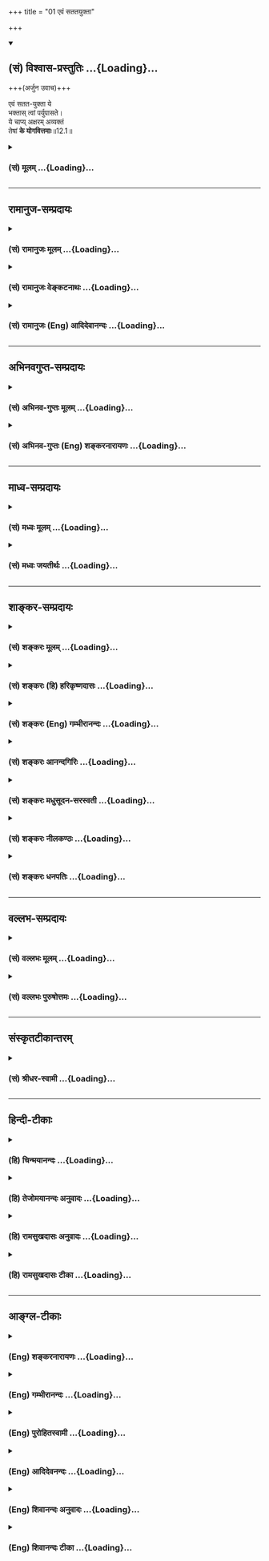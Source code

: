 +++
title = "01 एवं सततयुक्ता"

+++
<div class="js_include" newlevelforh1="2" title="(सं) विश्वास-प्रस्तुतिः" unfilled url="/purANam_vaiShNavam/mahAbhAratam/06-bhIShma-parva/03-bhagavad-gItA-parva/saMskRtam/vishvAsa-prastutiH/12_bhakti-yogaH/01_evaM_satatayuktA.md">
<details open><summary><h2>(सं) विश्वास-प्रस्तुतिः ...{Loading}...</h2></summary>

+++(अर्जुन उवाच)+++

एवं सतत-युक्ता ये  
भक्तास् त्वां पर्युपासते।  
ये चाप्य् अक्षरम् अव्यक्तं  
तेषां **के योगवित्तमाः**॥12.1॥
</details>
</div>
<div class="js_include collapsed" newlevelforh1="3" title="(सं) मूलम्" unfilled url="/purANam_vaiShNavam/mahAbhAratam/06-bhIShma-parva/03-bhagavad-gItA-parva/saMskRtam/mUlam/12_bhakti-yogaH/01_evaM_satatayuktA.md">
<details><summary><h3>(सं) मूलम् ...{Loading}...</h3></summary>

अर्जुन उवाच  
एवं सततयुक्ता ये भक्तास्त्वां पर्युपासते।  
येचाप्यक्षरमव्यक्तं तेषां के योगवित्तमाः।।12.1।।
</details>
</div>


_________________
## रामानुज-सम्प्रदायः
<div class="js_include collapsed" newlevelforh1="3" title="(सं) रामानुजः मूलम्" unfilled url="/purANam_vaiShNavam/mahAbhAratam/06-bhIShma-parva/03-bhagavad-gItA-parva/saMskRtam/rAmAnujaH/mUlam/12_bhakti-yogaH/01_evaM_satatayuktA.md">
<details><summary><h3>(सं) रामानुजः मूलम् ...{Loading}...</h3></summary>

भक्तियोगनिष्ठानां प्राप्यभूतस्य परस्य ब्रह्मणो भगवतो नारायणस्य निरङ्कुशाइश्वर्यं साक्षात्कर्तुकामायार्जुनाय अनवधिकातिशयकारुण्याउदार्यसौशील्यादिगुणसागरेण सत्यसङ्कल्पेन भगवता स्वाइश्वर्यं यथावद् अवस्थितं दर्शितम्; उक्तं च तत्त्वतो भगवज्ज्ञानदर्शनप्राप्तीनाम् ऐकान्तिकात्यन्तिकभगवद्भक्त्येकलभ्यत्वम् । अननतरम् आत्मप्राप्तिसाधनभूताद् अत्मोपासनाद् भक्तिरूपस्य भगवदुपासनस्य स्वसाध्यनिष्पादने शैघ्र्यात् सुसुखोपादानत्वाच् च श्रैष्ठ्यम्, भगवदुपासनोपायश् च, तदशक्तस्याक्षरनिष्ठता, तदपेक्षिताश् चोच्यन्ते । भगवदुपासनस्य प्राप्यभूतोपास्यश्रैष्ठ्याच् श्रैष्ठ्यं तु, "योगिनाम् अपि सर्वेषां मद्गतेनान्तरात्मना । श्रद्धावान् भजते यो माम् स मे युक्ततमो मतः ॥ भ्ग्र्_१२।" इत्य् अत्रोक्तम् ।

।।12.1।। अर्जुन उवाच -- एवंमत्कर्मकृत् (गीता 11।55) इत्यादिना उक्तेन
प्रकारेण **सततयुक्ताः** भगवन्तं त्वाम् एव परं प्राप्यं मन्वाना **ये
भक्ताः त्वां** सकलविभूतियुक्तम्
अनवधिकातिशयसौन्दर्यसौशील्यसार्वज्ञ्यसत्यसंकल्पत्वाद्यनन्दगुणसागरं
परिपूर्णम् **उपासते;** **ये च अपि अक्षरं** प्रत्यगात्मस्वरूपं तद् एव च
**अव्यक्तं** चक्षुरादिकरणेन अनभिव्यक्तस्वरूपम् उपासते; **तेषाम्**
उभयेषां **के योगवित्तमाः** के स्वसाध्यं प्रति शीघ्रगामिनः इत्यर्थः। भवामि
न चिरात्पार्थ मय्यावेशितचेतसाम्।। (गीता 12।7) इति उत्तरत्र योगवित्तमत्वं
शैघ्र्यविषयम् इति हि व्यञ्जयिष्यते।

</details>
</div>
<div class="js_include collapsed" newlevelforh1="3" title="(सं) रामानुजः वेङ्कटनाथः" unfilled url="/purANam_vaiShNavam/mahAbhAratam/06-bhIShma-parva/03-bhagavad-gItA-parva/saMskRtam/rAmAnujaH/venkaTanAthaH/12_bhakti-yogaH/01_evaM_satatayuktA.md">
<details><summary><h3>(सं) रामानुजः वेङ्कटनाथः ...{Loading}...</h3></summary>

  
  
।।12.1।। प्रसक्ताया भक्तेः श्रैष्ठ्यादिकमुच्यत इति
द्वादशाध्यायार्थसङ्गतिं वक्तुं पूर्वोक्तमनुवदन् भक्तियोगप्रकरणे
वैश्वरूप्यप्रदर्शनसङ्गतिमप्यर्थाद्विविनक्ति -- भक्तियोगनिष्ठानामिति।
साक्षात्कृते हि पूर्णोपासनं शक्यम्; उपास्यत्वफलत्वोपयुक्ताकारेण
तत्प्रकाशनं च युक्तमिति भावः।
प्रस्तुतसाक्षात्कारादिकारणप्रधानसङ्गतिस्थलमाहउक्तं चेति। स्वप्रकाशनहेतुः
कारुण्यादिकम्। तदैव कार्यसिद्ध्यर्थं सत्यसङ्कल्पत्वोक्तिः।
उपायफलनिर्देशानन्तरं फलाविलम्बाद्युक्तिरिति सङ्गतिमाहअनन्तरमिति।
एतेनभक्तिशैघ्र्यमुपायोक्तिरशक्तस्यात्मनिष्ठता।
तत्प्रकारास्त्वतिप्रीतिर्भक्ते द्वादश उच्यते \[गी.सं.16\] इति
सङ्ग्रहश्लोकोऽपि व्याख्यातः। अतिप्रीतिः इत्यादिना संगृहीतस्य
द्वादशाध्यायान्तिमश्लोकार्थस्य भाष्ये चकारेण सङ्ग्रहः।
उपक्रान्तोपसंहारमात्ररूपत्वात्तस्य पृथगनुक्तिः। अस्मिन्नध्याये
योगवित्तमयुक्ततमादिशब्दैः प्रश्नोत्तरगतैस्तारतम्यमात्रमुच्यते।
तच्चोपास्यप्रकर्षहैतुकफलतारतम्यनिबन्धनं किं न स्यात् इत्यत्राह --
भगवदुपासनस्येति। सम्प्रतिपन्नांशे पुनः प्रश्नो न युक्त इति भावः।
अव्यवहितवाक्यसङ्गतिव्यञ्जनार्थमासक्तिवशादौचित्याच्चैवंशब्दानूदितमाहमत्कर्मकृदित्यादिनोक्तेन
प्रकारेणेति। सततयुक्तशब्दोऽत्र सततयोगाशंसापर इत्यभिप्रायेणाहभगवन्तं
त्वामेव परं प्राप्यं मन्वाना इति। मत्परमः \[11।55\] इति हि
पूर्वश्लोकोक्तम्। सुग्रहत्वानुगुणाकारसूचनार्थंसकलेत्यादिनात्वाम् इति
निर्देशस्य प्रागुपदेशदिव्यचक्षुर्भ्यां
प्रतिपन्नविभूत्यादिवैशिष्ट्यपरत्वं दर्शितम्। यद्वापर्युपासते
इत्यत्रोपसर्गाभिप्रेतोक्तिरियम्। तदाहपरिपूर्णमिति। अक्षरशब्दस्य
प्रकृतावीश्वरे च प्रयोगादिह तद्व्यावृत्त्यर्थमाहप्रत्यगात्मस्वरूपमिति।
अव्यक्तशब्दस्याक्षरशब्दसमभिव्याहृताचिद्विशेषपरत्वव्युदासायाहतदेव
चाव्यक्तमिति। यच्छब्दत्रयाभावादुत्तरे
च,विशेषणविशेष्यव्यक्तेरत्रोपास्यत्रयपरत्वमनुचितमिति
भावः। पञ्चविंशकमव्यक्तं ष़ड्विंशः पुरुषोत्तमः। एतज्ज्ञात्वा विमुच्यन्ते
यतयः शान्तबुद्धयः इति यमस्मृतिवचनेऽपि पुरुषोत्तमादर्वाचीन
एवाव्यक्तशब्दः। अत्र योगवित्तमशब्दाभिप्रेतमाधिक्यं दर्शयतिके
स्वसाध्यमिति। प्रश्नस्योपास्याधिक्यादिपरत्वं मा भूत् उक्तार्थपरत्वे किं
प्रमाणं इत्यत्राहभवामीति। प्रश्नान्यथानुपपत्त्यैव पारिशेष्यादयमर्थः
सिद्धः उत्तरवाक्ये तु स्पष्टः। क्लेशोऽधिकतरस्तेषाम् इति
चाक्षरनिष्ठात्प्रकर्ष उच्यत इति भावः।  
  

</details>
</div>
<div class="js_include collapsed" newlevelforh1="3" title="(सं) रामानुजः (Eng) आदिदेवानन्दः" unfilled url="/purANam_vaiShNavam/mahAbhAratam/06-bhIShma-parva/03-bhagavad-gItA-parva/saMskRtam/rAmAnujaH/english/AdidevAnandaH/12_bhakti-yogaH/01_evaM_satatayuktA.md">
<details><summary><h3>(सं) रामानुजः (Eng) आदिदेवानन्दः ...{Loading}...</h3></summary>

12.1 Arjuna said These are two types of spiritual aspirants who are contrasted thus: (1) On the one hand there are those devotees who adore You 'thus'; namely, in the way taught in such text as 'Whosoever works for Me' (11.55), and who are desirous of being ever 'integrated' with You, namely, considering You as the supreme end. They adore You in utter devotion - You, the ocean of boundless attributes of limitless excellence like grace, affability, omniscience, true resolve etc., and endowed with all glory. (2) On the other hand there are those who meditate on the 'Imperishable', (Aksara) namely, the individual self in Its true nature, which is the same as the 'Unmanifest' (Avyakta), namely that whose nature cannot be grasped by organs such as the eye etc. The estion posed is: Which of these two classes of devotees have greater knowledge of Yoga; Who would reach their respective goals sooner; Such is the meaning of the estion. Sri Krsna clearly states later on, 'O Arjuna, I become before long their redeemer from the fatal sea of recurring births and deaths' (12.7), with reference to the speed with which the latter kind of devotees reach Him.

</details>
</div>


_________________
## अभिनवगुप्त-सम्प्रदायः
<div class="js_include collapsed" newlevelforh1="3" title="(सं) अभिनव-गुप्तः मूलम्" unfilled url="/purANam_vaiShNavam/mahAbhAratam/06-bhIShma-parva/03-bhagavad-gItA-parva/saMskRtam/abhinava-guptaH/mUlam/12_bhakti-yogaH/01_evaM_satatayuktA.md">
<details><summary><h3>(सं) अभिनव-गुप्तः मूलम् ...{Loading}...</h3></summary>

।।12.1।। एवमिति। एवम् उक्तेन नयेन ये सेश्वरब्रह्मोपासका ये च +++(S omits ये
च)+++ केवलं आत्ममात्रमुपासते; तेषां विशेषाख्यानाय प्रश्नः।

</details>
</div>
<div class="js_include collapsed" newlevelforh1="3" title="(सं) अभिनव-गुप्तः (Eng) शङ्करनारायणः" unfilled url="/purANam_vaiShNavam/mahAbhAratam/06-bhIShma-parva/03-bhagavad-gItA-parva/saMskRtam/abhinava-guptaH/english/shankaranArAyaNaH/12_bhakti-yogaH/01_evaM_satatayuktA.md">
<details><summary><h3>(सं) अभिनव-गुप्तः (Eng) शङ्करनारायणः ...{Loading}...</h3></summary>

12.1 Evam etc. The estion is for getting an explanation regarding the
superiority among those who are the worshippers of the Absolute with
Sovereign power, by the said method and those who worship the Self alone
\[without any attribute\].

</details>
</div>


_________________
## माध्व-सम्प्रदायः
<div class="js_include collapsed" newlevelforh1="3" title="(सं) मध्वः मूलम्" unfilled url="/purANam_vaiShNavam/mahAbhAratam/06-bhIShma-parva/03-bhagavad-gItA-parva/saMskRtam/madhvaH/mUlam/12_bhakti-yogaH/01_evaM_satatayuktA.md">
<details><summary><h3>(सं) मध्वः मूलम् ...{Loading}...</h3></summary>

।।12.1।। उपासनाप्रियाय नमः। । अव्यक्तोपासनाद्भगवदुपासनस्योत्तमत्वं
प्रदर्श्य तदुपायं प्रदर्शयत्यस्मिन्नध्याये तदुपासनमपि मोक्षसाधनं
प्रतीयते श्रियं वसाना अमृतत्वमायन्भवन्ति सत्या समिथा मितद्रौ
\[ऋक्सं.7।4।4।4\] इति। अनाद्यनन्तं महतः परं ध्रुवं निचाय्य
तन्मृत्युमुखात्प्रमुच्यते \[कठो.3।15\] इति च। अव्यक्तं च महतः परम्। महतः
परमव्यक्तम् \[कठो.3।11\] इत्युक्तपरामर्शोपपत्तेः। उपास्य तां
श्रियमव्यक्तसंज्ञां भक्त्या मर्त्यो मुच्यते सर्वबन्धैः इति सामवेदे
आग्निवेश्यशाखायाम्। महच्च माहात्म्यं तस्या वेदेषूच्यते -- चतुष्कपर्दा
युवतिः सुपेशा घृतप्रतीका वयुनानि वस्ते। तस्यां सुपर्णा वृषणा
निषेदतुर्यत्र देवा दधिरे भागधेयम्। \[ऋक्सं.8।6।16।3\] चतुःशिखण्डा युवतिः
सुपेशा घृतप्रतीका वयुनानि वस्ते इति च। अहं
रुद्रेभिर्वसुभिश्चराम्यहमादित्यैरुत विश्वदेवैः इत्यारभ्य अहं राष्ट्री
सङ्गमनी वसूनां चिकितुषी प्रथमा यज्ञियानाम्। तां मा देवा व्यदधुः पुरुत्रा
भूरिस्थात्रां भूर्यावेशयन्तीम्। मया सो अन्नमत्ति यो विपश्यति यः प्राणिति
य ईं श्रृणोत्युक्तम्। अमन्तवो मां त उपक्षियन्ति श्रुधि श्रुत श्रद्धिवं
ते वदामि। यं कामये तं तमुग्रं कृणोमि तं ब्रह्माणं तमृषिं तं सुमेधाम्।
अहं रुद्राय धनुरातनोमि ब्रह्मद्विषे शरवे हन्तवा उ।। अहं सुवे पितरमस्य
मूर्धन्मम योनिरप्स्वान्तस्समुद्रे। परो दिवा पर एना पृथिव्यै तावती महिना
सम्बभूव \[ऋक्सं.8।7व.11;12\] इत्यादि च। त्वया जुष्ट ऋषिर्भवति देवि त्वया
ब्रह्म गतश्रीरुत त्वया \[म.ना.13।2\] इति च। इति शङ्का कस्यचिद्भवति; अतो
जानन्नपि सूक्ष्मयुक्तिज्ञानार्थं पृच्छति -- एवमिति। एवंशब्देन
दृष्टश्रुतरूपंमत्कर्मकृत् \[11।55\] इत्यादिप्रकारश्च परामृश्यते। अव्यक्तं
प्रकृतिः। महतः परमव्यक्तं \[कठो.3।12\] इति प्रयोगात्। यत्तत्
त्रिगुणमव्यक्तं नित्यं सदसदात्मकम्। प्रधानं प्रकृतिं प्राहुरविशेषं
विशेषवत् \[3।26।10\] इति च भागवते। अक्षरं च तत्। अक्षरात्परतः परः
\[मु.उ.2।1।2\] इति श्रुतेः। परं तु ब्रह्म न हि
भगवतोऽन्यत्। आनन्दमानन्दमयेऽवसाने सर्वात्मके ब्रह्मणि वासुदेवे \[ \] इति
भागवते। रूपं चेदृशं साधितं पुरस्तात्। उपासनं च तथैव कार्यम्। सहस्रशीर्षा
पुरुषः सहस्राक्षः सहस्रपात् \[ऋक्सं.8।4।17।1श्वे.उ.3।14\] इत्यारभ्य
तमेवं विद्वानमृत इह भवति \[नृ.पू.ता.1।6\] नान्यः पन्था अयनाय विद्यते
\[श्वे.उ.3।8\] इति साम्यासा। आदित्यवर्णत्वादिश्च न
वृथोपचारत्वेनाङ्गीकार्यः। तथा च सामवेदे सौकरायणश्रुतिः -- स्थाणुर्ह वै
प्राजापत्यः स प्रजापतिं पितरमेत्योवाच। मुमुक्षुभिः साधुभिः पूतपापैः किमु
ह वै तारकं तारवाच्यम्। ध्यानं च तस्याप्तरुचेः कथं स्याद्ध्येयश्च कः
पुरुषोऽलोमपादः इति। तं होवाचैष वै विष्णुस्तारकोऽलोमपादो ध्यानं च
तस्याप्तरुचेर्वदामि। सोऽनन्तशीर्षो बहुवर्णः सुवर्णो ध्येयः स वै
लोहितादित्यवर्णः। श्यामोऽथ वा हृदये सोऽष्टबाहुरनन्तवीर्योऽनन्तबलः पुराणः
इति। अरूपत्वा देस्तु गतिरुक्ता। पुरुषभेदश्च प्रश्नादौ प्रतीयते। त्वां
पर्युपासतेये चाप्यक्षरमव्यक्तं इत्यादौ।

</details>
</div>
<div class="js_include collapsed" newlevelforh1="3" title="(सं) मध्वः जयतीर्थः" unfilled url="/purANam_vaiShNavam/mahAbhAratam/06-bhIShma-parva/03-bhagavad-gItA-parva/saMskRtam/madhvaH/jayatIrthaH/12_bhakti-yogaH/01_evaM_satatayuktA.md">
<details><summary><h3>(सं) मध्वः जयतीर्थः ...{Loading}...</h3></summary>

।।12.1।। एतदध्यायप्रतिपाद्यमर्थमाह -- **अव्यक्ते**ति। अव्यक्तं श्रीः;
तदुपायं भगवदुपासनोपायम्। तदुपायप्रदर्शनं च
भगवदुपासनाधिक्यसमर्थनार्थमित्येकार्थता; षट्कान्तर्भावश्च। अर्जुनस्य
प्रश्नसङ्गतिप्रदर्शनेनैवानन्तर्यलक्षणाऽपि सङ्गतिर्ज्ञायते। ननु
भगवदुपासनमिवाव्यक्तोपासनमपि यदि मोक्षसाधनत्वेन प्रमितं स्यात्; तदा
तत्साधकाधिक्यविषयः संशयः स्यात्। तदेव कुतः तथा च कथमयं संशयमूलोऽर्जुनस्य
प्रश्नः नहि भिन्नफलसाधनसाधकानां निर्धारणार्थः प्रश्नो युज्यते; किन्तु
साध्यनिर्धारणार्थ एव न च तथा प्रकृतोयावानर्थः \[2।46\] इत्यादिना
निरस्तत्वादित्यत आह **तदुपासनमपी**ति। श्रियं प्रति वसाना
वसन्तस्तामाच्छाद्य स्थिताः; उपासीना इति यावत्। तेषां समिथा समीहितानि
सत्यानि भवन्ति। मितद्रौ समुद्रे क्षीराब्धौ। श्रीशब्दस्यान्यतोऽपि
प्रवृत्तेः अव्यक्तविषयामेव श्रुतिं पठति -- **अनादीति**। निचाय्य सम्पूज्य
निशाम्य वा। अत्रापि नाव्यक्तं श्रूयत इत्यत आह -- **अव्यक्तं चे**ति।
चोऽवधारणे। कुत एतत् परमात्मनोऽपि तत्सम्भवादित्यत आह -- **महत इति**। अत्र
हि तं महतः परमिति परमर्शो दृश्यते; स चोक्तस्यैव भवति; अव्यक्तमेव च महतः
परमव्यक्तं \[कठो.3।11\] इति महतः परत्वेनोक्तम् अतोऽत्राप्यव्यक्तग्रहणे
तमित्ययंमहतः परमव्यक्तं इत्युक्तस्य परामर्श इत्युपपद्यते।
अन्यथाऽनुक्तपरामर्शः प्रसज्यते। परमात्मा तु न महतः पर इत्युक्तः किन्तु
अव्यक्तात्पुरुषः परः \[कठो.3।11\]
इत्येवेत्यर्थः। श्रुतिद्वयार्थसंग्राहिकां स्पष्टां चात्र श्रुतिमुदाहरति
-- **उपास्ये**ति। नन्वेवं प्रतीयमानमपि अव्यक्तोपासनस्य
मोक्षसाधनत्वमुपचरितमेवअन्तवत्तु फलं तेषां \[7।23\] इत्युक्तन्यायात् अतो
नास्य सन्देहहेतुत्वमित्यत आह -- **महच्चे**ति। तस्याः श्रियः युक्तं
ब्रह्माद्युपासनस्य मोक्षसाधनतायां उपचरितत्वकल्पनम्; तेषां
जननमरणादिमत्त्वेनासम्भवात्। श्रियस्तु महामाहात्म्यवत्त्वेन
वेदोक्तत्वादसम्भवाभावात्। वास्तवमेव तदुपासनस्य मोक्षसाधनत्वमित्यर्थः।
सुपेशा सुरूपा घृतप्रतीका दीप्ताङ्गी वयुनानि ज्ञानानि वस्ते आच्छादयति;
ज्ञानालंकृतेति यावत्। सुपर्णा सुष्ठु परमानन्दौ; वृषणा सेवकौ; द्विरूपो
भगवानेव। यत्र यस्यां विषये। अत्र नित्ययौवनं ज्ञानमयत्वं
सर्वदेवतापूज्यत्वं च प्रतीयते। एवमुत्तरत्र। रुद्राद्यैः परिवृता राष्ट्री
राज्ञी यज्ञियानां यज्ञार्हाणां वसूनां पदार्थानां देवानां वा सङ्गमनी
सङ्गमयित्री। प्रथमा चिकितुषी अनादितः सर्वत्र कृतनिवासा। पुरुत्रा
पुरुस्थानेषु व्यदधुः कृतवन्तः पूजार्थं प्रतिष्ठापितवन्तः। भूरिस्थात्रां
स्वतो भूरिस्थानेषु स्थिताम्। भूरिस्थानेषु देवानावेशयन्तीम्। योऽन्नमत्ति
स मयैवात्तीत्यादि। ये अमन्तवो निरपराधास्ते मामुपक्षियन्ति मत्समीपे
वसन्ति। श्रुधि शृणु। श्रुत प्रसिद्ध। श्रद्धिवं श्रद्धेयम्। यमुग्रं
रुद्रं कर्तुं कामये तं तमुग्रं कृणोमि करोमीत्यादि। सुमेधां सुमेधसम्।
रुद्रायेत्यादिचतुर्थी द्वितीयार्थे। ब्रह्मद्विषे संहारकाले
ब्राह्मणादिसर्वप्राणिद्विषम्। यद्वा ब्रह्मद्विषां शरवे हिंसकं हन्तवा उ
हन्तुमेव। अस्य जगतः पितरं हिरण्यगर्भं मूर्धनि सर्वाधिक्ये। योनिः कारणम्।
दिवेत्यादितृतीया पञ्चम्यर्थे। एना एतस्याः महिना महिम्नाऽहमेतावतो
सम्बभूवेत्यादिनोच्यते। भवत्वेवं ततः किं असन्दिग्धतया
भगवन्तमेवोपासीनस्यार्जुनस्य कथमयं संशयो येनैवं पृच्छति इत्यत आह --
**इती**ति। यत एवं भगवदुपासनस्येवाव्यक्तोपासनस्यापि विनोपचारेण
मोक्षसाधनत्वं प्रतीयत इति। तस्मान्मार्गद्वयेनैकमेव फलं प्राप्नुवतां
मध्ये के श्रेष्ठा इति साधकबाधकप्रमाणाभावेन शङ्कासंशयः
कस्यचिदविदिततत्त्वस्य भवति; अतस्तदनुजिघृक्षया भगवदुपासका एव श्रेष्ठा इति
जानन्नप्यर्जुनः पृच्छतीत्यर्थः। अथवा जानन्नपि तत्र
स्वाविदितयुक्तिज्ञानार्थं संशयमाहृत्य पृच्छतीत्याह -- **सूक्ष्मे**ति।
योग्यतावशादेवम्भूतं त्वामेवं प्रकारेणोपासत इत्युभयत्रैवं शब्दस्यान्वय
इत्याशयवानाह -- **एवमि**ति। दृष्टं श्रुतं च रूपं यस्य
ब्रह्मणस्तत्तथा। अव्यक्ताक्षरशब्दयोरपव्याख्यानं निराकर्तुमर्थं तावदाह --
**अव्यक्तमि**ति। प्रकृतिश्चेतना त्रिगुणं त्रिगुणाभिमानित्वात्।
सदसदात्मकं कार्यकारणाभिमानित्वात्। अविशेषं अकार्यं ततः प्रधानं प्राहुः
विशेषवत् कार्यवत्। ततः प्रकृतिं प्राहुः तत्प्रकृत्याख्यं तत्त्वम्। परतः
परोऽत्युत्तमः। अत्राव्यक्तमिति विशेष्यवाची। अक्षरमिति विशेषणवाची
अव्यक्तासक्तचेतसाम्। अव्यक्ता हि गतिः \[12।5\] इत्यादिवचनात्। अतो
व्युत्क्रमेण व्याख्यानम्। विशेषणोपादानं च देवतान्तरवैलक्षण्यप्रदर्शनेन
प्रश्नसम्भावनार्थम्। एतदेव भाष्यकृता महच्चेत्यादिना प्रपञ्चितम्। अन्ये
तुये त्वां भगवन्तं वासुदेवमुपासते; ये चाप्यक्षरमव्यक्तं परं ब्रह्म तेषां
के योगवित्तमाः इति व्याचक्षते तदसदित्याह -- **परं त्वि**ति। आनन्दं
इत्यादेः पूर्वेणोत्तरेण चान्वयो द्रष्टव्यः। तथा च ये त्वां,पर्युपासते ये
च त्वामित्युक्तं स्यात्। तथा चोन्मत्तप्रलापत्वप्रसङ्ग इति भावः। ननु
भगवान्करचरणादिमद्रूपवान्; परं ब्रह्म तु नेदृशरूपवत्। अशब्दमस्पर्शमरूपम्
\[कठो.3।15\] इत्यादिश्रुतेः। अतः कथमेतत् इत्यत आह -- **रूपं चे**ति।
पराभ्युपगतस्य ब्रह्मणोऽपीति शेषः। अस्तु भगवानेव परं ब्रह्म; किन्तु ये
त्वामेवं साकारमुपासते ये चाव्यक्तं निराकारं तेषां के योगवित्तमा इति
प्रश्नार्थ इत्यत आह -- **उपासनं चे**ति। तथैव रूपवत्तयैव। स्यादयं
प्रश्नार्थो यदि रूपवत्त्वारूपवत्त्वाभ्यां भगवदुपासनं कार्यं स्यात् न
त्वेतदस्ति; किन्तु रूपवत्तयैवान्यस्य मिथ्योपासनत्वेनानर्थहेतुत्वादिति
भावः। कुत एतत् इत्यत आह -- **सहस्रे**ति। आरभ्येत्यनेन ब्राह्मणोऽस्य
मुखमासीत् \[ऋक्सं.8।4।19।2\] इत्यादेः आदित्यवर्णं तमसस्तु पारे
\[चित्यु.12।7\] इत्यादेश्च ग्रहणम्। अभ्यासशब्देन तत्फलनियमो लक्ष्यते।
श्रुतिः साकारोपासनं मोक्षसाधनमाहेति शेषः। नन्वत्रोच्यमान
आदित्यवर्णत्वादिराकारः अतमस्कत्वादिसादृश्यादुपचरित एवेत्यत आह --
**आदित्ये**ति। वृथा बाधकेन विना उपचर्यत इत्युपचारः। केचित् सहस्रशीर्षा
इत्यादिकं हिरण्यगर्भविषयमिति मन्यन्ते अतस्तद्विधूय ईश्वरविषयतया स्वमतं
गृहीतुमादित्येत्यादीत्युक्तम्। उपचारानर्ही चात्र श्रुतिमाह -- **तथा
चे**ति। स्थाणुः; रुद्रः प्राजापत्यः; प्रजापतेरपत्यम्। साधुभिः साधकैः
तारकं संसारस्य। तारः ङ्कारः आप्तरुचेर्व्याप्ततेजसः। लोमेति केशवचनम्।
लोमपादेति द्वन्द्वः। न विद्यन्ते लोमान्तपादाद्यवयवा यस्यासावलोमपादः; तं
स्थाणुमुवाच प्रजापतिः। सुवर्णः सुवर्णवर्णः। अत्र मुमुक्षुभिः को ध्येय
प्रश्नः। इत्यकः तारावाच्यं तारकं वस्तु किमिति द्वितीयः। तस्य ध्यानं कथं
स्यात् किं साकारतयोत निराकारत्वेन नाद्यः; अलोमपादो ह्यसावुच्यते। न
द्वितीयः; बुद्धावनारोहात् इति तृतीयः; तत्राद्यद्वितीययोरर्थतो न भेदः।
तारकस्यैव मुमुक्षुध्येयत्वादित्यभिप्रेत्य द्वयोरेकमेवोत्तरमाह यस्त्वया
मुमुक्षुध्येयः तारकः पृष्टः एष विष्णुरिति। यद्यप्यसावलोमपाद उच्यते तथापि
तस्य साकारतयैव ध्यानं वदामीति तृतीयस्य यदि ब्रह्म साकारमेव तद्ध्यानं च
तथैव कार्यम्। तर्हि अशब्दमस्पर्शमरूपमव्ययम् \[कठो.3।15\] इत्यादेः का
गतिः इत्यत आह -- **अरूपत्वादेस्त्वि**ति। लौकिकरूपाद्यभावरूपा एतेनालोमपाद
इत्यस्याभिप्रायोऽप्युक्तो भवति। इतोऽपि न परोक्तः प्रश्नार्थ इत्याह --
**पुरुषेति**। एवं हि व्याख्याने ध्येयस्यैव ध्यानं द्वेधेत्युक्तं स्यात्।
अत्र तु ध्येयौ पुरुषौ द्वौ प्रतीयेते। अतश्च नैवमित्यर्थः।
प्रश्नस्यैकध्येयविषयतया कथञ्चिद्व्याख्यानेऽप्युत्तरं
निरवकाशमित्याशयेनादिग्रहणं कृतम्। किञ्च साकारोपासनेन विशुद्धाशये
निराकारमुपास्त इत्येकस्यैव क्रमेण ध्येयद्वयमिति परेषां सिद्धान्तः; अत्र
तूपासकपुरुषभेदः प्रतीयते ततोऽपि नान्योऽर्थ इत्याह -- **पुरुषेति**।
उत्तरापव्याख्याननिराकरणं तु तात्पर्यनिर्णय इत्युक्तमेव व्याख्यानमिति
स्थितम्।

</details>
</div>


_________________
## शाङ्कर-सम्प्रदायः
<div class="js_include collapsed" newlevelforh1="3" title="(सं) शङ्करः मूलम्" unfilled url="/purANam_vaiShNavam/mahAbhAratam/06-bhIShma-parva/03-bhagavad-gItA-parva/saMskRtam/shankaraH/mUlam/12_bhakti-yogaH/01_evaM_satatayuktA.md">
<details><summary><h3>(सं) शङ्करः मूलम् ...{Loading}...</h3></summary>

द्वितीयाध्यायप्रभृतिषु विभूत्यन्तेषु अध्यायेषु परमात्मनः ब्रह्मणः अक्षरस्य विध्वस्तसर्वोपाधिविशेषस्य उपासनम् उक्तम् ; सर्वयोगैश्वर्यसर्वज्ञानशक्तिमत्सत्त्वोपाधेः ईश्वरस्य तव च उपासनं तत्र तत्र उक्तम् । विश्वरूपाध्याये तु ऐश्वरम् आद्यं समस्तजगदात्मरूपं विश्वरूपं त्वदीयं दर्शितम् उपासनार्थमेव त्वया । तच्च दर्शयित्वा उक्तवानसि ‘मत्कर्मकृत्’ (भ. गी. ११ । ५५) इत्यादि । अतः अहम् अनयोः उभयोः पक्षयोः विशिष्टतरबुभुत्सया त्वां पृच्छामि इति अर्जुन उवाच —

।।12.1।। --,एवम् इति अतीतानन्तरश्लोकेन उक्तम् अर्थं परामृशति मत्कर्मकृत्
इत्यादिना। **एवं सततयुक्ताः;** नैरन्तर्येण भगवत्कर्मादौ यथोक्ते अर्थे
समाहिताः सन्तः प्रवृत्ता इत्यर्थः। **ये भक्ताः** अनन्यशरणाः सन्तः
**त्वां** यथादर्शितं विश्वरूपं **पर्युपासते** ध्यायन्ति **ये चान्येऽपि**
त्यक्तसर्वैषणाः संन्यस्तसर्वकर्माणः यथाविशेषितं ब्रह्म **अक्षरं**
निरस्तसर्वोपाधित्वात् **अव्यक्तम्** अकरणगोचरम्। यत् हि करणगोचरं तत्
व्यक्तम् उच्यते; अञ्जेः धातोः तत्कर्मकत्वात् इदं तु अक्षरं तद्विपरीतम्;
शिष्टैश्च उच्यमानैः विशेषणैः विशिष्टम्; तत् ये चापि पर्युपासते;
**तेषाम्** उभयेषां मध्ये के योगवित्तमाः के अतिशयेन योगविदः
इत्यर्थः।।**श्रीभगवान् उवाच --** ये तु अक्षरोपासकाः सम्यग्दर्शिनः
निवृत्तैषणाः; ते तावत् तिष्ठन्तु तान् प्रति यत् वक्तव्यम्; तत्
उपरिष्टात् वक्ष्यामः। ये तु इतरे --,श्रीभगवानुवाच --,

</details>
</div>
<div class="js_include collapsed" newlevelforh1="3" title="(सं) शङ्करः (हि) हरिकृष्णदासः" unfilled url="/purANam_vaiShNavam/mahAbhAratam/06-bhIShma-parva/03-bhagavad-gItA-parva/saMskRtam/shankaraH/hindI/harikRShNadAsaH/12_bhakti-yogaH/01_evaM_satatayuktA.md">
<details><summary><h3>(सं) शङ्करः (हि) हरिकृष्णदासः ...{Loading}...</h3></summary>

।।12.1।। तथा विश्वरूप ( एकादश ) अध्यायमें आपने उपासनाके लिये ही मुझे
सम्पूर्ण ऐश्वर्ययुक्त; सबका आदि और समस्त जगत्का आत्मारूप अपना विश्वरूप
भी दिखलाया है और वह रूप दिखलाकर आपने मेरे ही लिये कर्म करनेवाला हो
इत्यादि वचन भी कहे हैं। इसलिये इन दोनों पक्षोंमें कौनसा पक्ष श्रेष्ठतर
है; यह जाननेकी इच्छासे मैं आपसे पूछता हूँ। इस प्रकार अर्जुन बोला --,
एवम् शब्दसे जिसके आदिमें मत्कर्मकृत् यह पद है; उस पासमें ही कहे हुए
श्लोकके अर्थका अर्थात् एकादश अध्यायके अन्तिम श्लोकमें कहे हुए अर्थका (
अर्जुन ) निर्देश करता है। इस प्रकार निरन्तरतासे उपर्युक्त साधनोंमें
अर्थात् भगवदर्थ कर्म करने आदिमें दत्तचित्त हुए -- लगे हुए जो भक्त; अनन्य
भावसे शरण होकर पूर्वदर्शित विश्वरूपधारी आप परमेश्वरकी उपासना करते हैं --
उसीका ध्यान किया करते हैं। तथा दूसरे जो समस्त वासनाओंका त्याग करनेवाले;
सर्वकर्मसंन्यासी ( ज्ञानीजन ) उपर्युक्त विशेषणोंसे युक्त परम अक्षर; जो
समस्त उपाधियोंसे रहित होनेके कारण अव्यक्त है; ऐसे इन्द्रियादि करणोंसे
अतीत ब्रह्मकी उपासना किया करते हैं। संसारमें जो इन्द्रियादि करणोंसे
जाननेमें आनेवाला पदार्थ है वह व्यक्त कहा जाता है क्योंकि अञ्ज धातुका
अर्थ इन्द्रियगोचर होना ही है और यह अक्षर उससे विपरीत अकरणगोचर हैं एवं
महापुरुषोंद्वारा कहे हुए विशेषणोंसे युक्त हैं; ऐसे ब्रह्मकी जो उपासना
करते हैं। उन दोनोंमें श्रेष्ठतर योगवेत्ता कौन हैं अर्थात् अधिकतासे योग
जाननेवाले कौन हैं।

</details>
</div>
<div class="js_include collapsed" newlevelforh1="3" title="(सं) शङ्करः (Eng) गम्भीरानन्दः" unfilled url="/purANam_vaiShNavam/mahAbhAratam/06-bhIShma-parva/03-bhagavad-gItA-parva/saMskRtam/shankaraH/english/gambhIrAnandaH/12_bhakti-yogaH/01_evaM_satatayuktA.md">
<details><summary><h3>(सं) शङ्करः (Eng) गम्भीरानन्दः ...{Loading}...</h3></summary>

12.1 The subject-matter stated in the immediately preceding verse,
'৷৷.he who works for Me,' etc. is referred to by the word evam (thus).
Ye bhaktah, those devotees who, seeking no other refuge; evam, thus;
satata-yuktah, being ever-devoted, i.e., remaining unceasingly engaged
in the works of the Lord, etc., intent on the aforesaid purpose;
paryupasate, meditate; tvam, on You, in the Cosmic form as revealed
earlier; ye ca api, and those others, again, who have renounced all
desires, who have given up all actions; who meditate on Brahman as
described (below), aksaram, on the Immutable; avyaktam, on the
Unmanifested, which is so on account of being bereft of all limiting
adjuncts, (and) which is beyond the comprehension of the organs-in the
world, whatever comes within the range of the organs is said to be
manifest, for the root anj conveys that sense; but this Immutable is the
opposite of that and is endowed with alifications that are spoken of by
the great ones; those again, who meditate on that-; tesam, of them,
among the two (groups); ke, who; are the yoga-vit-tamah, best
experiencers of yoga, i.e., who are those that are surpassingly versed
in yoga; But leave alone those who meditate on the Immutable, who are
fully enlightened and are free from desires. Whatever has to be said
with regard to them, we shall say later on. As for those others-

</details>
</div>
<div class="js_include collapsed" newlevelforh1="3" title="(सं) शङ्करः आनन्दगिरिः" unfilled url="/purANam_vaiShNavam/mahAbhAratam/06-bhIShma-parva/03-bhagavad-gItA-parva/saMskRtam/shankaraH/AnandagiriH/12_bhakti-yogaH/01_evaM_satatayuktA.md">
<details><summary><h3>(सं) शङ्करः आनन्दगिरिः ...{Loading}...</h3></summary>

।।12.1।। अशोच्यानित्यादिषु विभूत्यध्यायावसानेष्वध्यायेषु निरुपाधिकस्य
ब्रह्मणो ज्ञेयत्वेनानुसंधानमुक्तमिति वृत्तं कीर्तयति -- **द्वितीयेति।**
अतिक्रान्तेषु तत्तदध्यायेषु सोपाधिकस्यापि ब्रह्मणो ध्येयत्वेन प्रतिपादनं
कृतमित्याह -- **सर्वेति।** सर्वस्यापि प्रपञ्चस्य योगो घटना
जन्मस्थितिभङ्गप्रवेशनियमनाख्या तत्रैश्वर्यं सामर्थ्यं तेन सर्वत्र ज्ञेये
प्रतिबन्धविधुरया ज्ञानशक्त्या विशिष्टस्य सत्त्वाद्युपहितस्य भगवतो ध्यानं
तत्र तत्र प्रसङ्गमापाद्य मन्दमध्यमयोरनुग्रहार्थमुक्तमित्यर्थः। एकादशे
वृत्तमनुवदति -- **विश्वरूपेति।** अध्यायान्ते भगवदुपदेशमनुवदति --
**तच्चेति।** (अतीतानन्तरश्लोकेनोक्तमर्थं परामृशति -- **मत्कर्मकृदिति।**)
यथाधिकारं तारतम्योपेतानि साधनानि नियन्तुमध्यायान्तरमवतारयन्नादौ
प्रश्नमुत्थापयति -- **अत इति।** सोपाधिकध्यानस्य निरुपाधिकज्ञानस्य
चोक्तत्वादित्यर्थः। एवं शब्दार्थमुक्त्वा तमनूद्य सततयुक्ता इति भागं
विभजते -- **एवमिति।** ये भक्ता इत्यनूद्य व्याचष्टे -- **अनन्येति।**
मन्दमध्यमाधिकारिणः सगुणशरणानुक्त्वा निर्गुणनिष्ठानुत्तमाधिकारिणो
निर्दिशति -- **ये चेति।** यथा विशेषितमनिर्देश्यं सर्वत्रगमचिन्त्यं
कूटस्थमित्यादिवक्ष्यमाणविशेषणविशिष्टमित्यर्थः। न क्षरत्यश्नुते
वेत्यक्षरम्। अव्यक्तमित्येतद्व्याचष्टे -- **निरस्तेति।** करणागोचरत्वं
व्यतिरेकद्वारा स्फोरयति -- **यद्धीति।** यथा विशेषितमित्युक्तं स्पष्टयति
-- **शिष्टैश्चेति।** पूर्वार्धगतक्रियापदस्यानुषङ्गं सूचयति -- **तदिति।**
सर्वे तावदेते योगं समाधिं विन्दन्तीति योगविदः। के पुनरतिशयेनैषां मध्ये
योगविदो योगिन इति पृच्छति -- **केऽतिशयेनेति।**

</details>
</div>
<div class="js_include collapsed" newlevelforh1="3" title="(सं) शङ्करः मधुसूदन-सरस्वती" unfilled url="/purANam_vaiShNavam/mahAbhAratam/06-bhIShma-parva/03-bhagavad-gItA-parva/saMskRtam/shankaraH/madhusUdana-sarasvatI/12_bhakti-yogaH/01_evaM_satatayuktA.md">
<details><summary><h3>(सं) शङ्करः मधुसूदन-सरस्वती ...{Loading}...</h3></summary>

।।12.1।। पूर्वाध्यायान्तेमत्कर्मकृन्मत्परमो मद्भक्तः सङ्गवर्जितः।
निर्वैरः सर्वभूतेषु यः स मामेति पाण्डव इत्युक्तं तत्र मच्छब्दार्थे
संदेहः किं निराकारमेव सर्वस्वरूपं वस्तु मच्छब्देनोक्तं भगवता किं
साकारमिति। उभयत्रापि प्रयोगदर्शनात्बहूनां जन्मनामन्ते ज्ञानवान्मां
प्रपद्यते। वासुदेवः सर्वमिति स महात्मा सुदुर्लभः इत्यादौ निराकारं वस्तु
व्यपदिष्टं। विश्वरूपदर्शनानन्तरं चनाहं वेदैर्न तपसा न दानेन न चेज्यया।
शक्य एवंविधो द्रष्टुं दृष्टवानसि मां यथा इति साकारं वस्तु। उभयोश्च
भगवदुपदेशयोरधिकारिभेदेनैव व्यवस्थया भवितव्यम्। अन्यथा विरोधात्। तत्रैवं
सति मया मुमुक्षुणा किं निराकारमेव वस्तु चिन्तनीयं किंवा साकारमिति
स्वाधिकारनिश्चयाय सगुणनिर्गुणविद्ययोर्विशेषबुभुत्सया अर्जुन उवाच --
एवमिति। एवं मत्कर्मकृदित्याद्यनन्तरोक्तप्रकारेण सततयुक्ता नैरन्तर्येण
भगवत्कर्मादौ सावधानतया प्रवृत्ता भक्ताः साकारवस्त्वेकशरणाः
सन्तस्त्वामेवंविधं साकारं ये पर्युपासते सततं चिन्तयन्ति; ये चापि सर्वतो
विरक्तास्त्यक्तसर्वकर्माणोऽक्षरं न क्षरत्यश्नुते वेत्यक्षरंएतद्वै
तदक्षरं गार्गि ब्राह्मणा अभिवदन्त्यस्थूलमनण्वह्रस्वमदीर्घम्
इत्यादिश्रुतिप्रतिषिद्धसर्वोपाधिरहितं निर्गुणं ब्रह्म अतएवाव्यक्तं
सर्वकरणागोचरं निराकारं त्वां पर्युपासते तेषामुभयेषां मध्ये के योगवित्तमा
अतिशयेन योगविदो योगं समाधिं विदन्तीति वा योगविद उभयेऽपि। तेषां मध्ये के
श्रेष्ठा योगिनः। केषां ज्ञानं मयानुसरणीयमित्यर्थः।

</details>
</div>
<div class="js_include collapsed" newlevelforh1="3" title="(सं) शङ्करः नीलकण्ठः" unfilled url="/purANam_vaiShNavam/mahAbhAratam/06-bhIShma-parva/03-bhagavad-gItA-parva/saMskRtam/shankaraH/nIlakaNThaH/12_bhakti-yogaH/01_evaM_satatayuktA.md">
<details><summary><h3>(सं) शङ्करः नीलकण्ठः ...{Loading}...</h3></summary>

।।12.1।। सप्तममारभ्यैतावता ग्रन्थेन तत्पदवाच्यार्थो निरूपितः। इदानीं
तत्पदार्थशोधनमुपासनाकाण्डं च समापयिष्यन्निहार्थतः प्राधान्येन
तत्पदलक्ष्यमर्थं तद्विदां लक्षणानि च प्रदर्श्यन्ते। शब्दतस्तु
लौकिकबुद्ध्यनुसारेण तत्पदवाच्यस्यैवोपासनादिकं प्रपञ्च्यते। तत्र
पूर्वाध्यायान्तेमत्कर्मकृन्मत्परमः इत्यादिना स्वभजनमुक्तम्। तत्र
मच्छब्दार्थः किं सगुणमुत निर्गुणं ब्रह्म। उभयत्राप्यस्मच्छब्दस्य पूर्वं
प्रयोगदर्शनात्संदिहानः पृच्छति -- **एवमिति।** एवमित्यव्यवहितं
मत्कर्मकृदित्यादिनोक्तं प्रकारं परामृशति। अनेन प्रकारेण ये सततयुक्ता
नित्यं समाहितचित्ता भक्ताः सगुणवेदिनस्त्वां पर्युपासते; ये
चाप्यक्षरमस्थूलादिलक्षणमव्यक्तं बुद्ध्याद्यगोचरमुपासते तेषां मध्ये
योगवित्तमाः के कतरे इत्यर्थः।

</details>
</div>
<div class="js_include collapsed" newlevelforh1="3" title="(सं) शङ्करः धनपतिः" unfilled url="/purANam_vaiShNavam/mahAbhAratam/06-bhIShma-parva/03-bhagavad-gItA-parva/saMskRtam/shankaraH/dhanapatiH/12_bhakti-yogaH/01_evaM_satatayuktA.md">
<details><summary><h3>(सं) शङ्करः धनपतिः ...{Loading}...</h3></summary>

।।12.1।। यत्कृपालवमात्रेण मूर्खो भवति पण्डितः। तं वन्दे परमानन्दं विष्णुं
जिष्णु शिवं गुरुम्।।1।।  
  
द्वितीयाद्यध्यायेषु विभूत्यध्यायान्वेषुत्रैगुण्यविषया वेदा
निस्त्रैगुण्योः भवार्जुन। निर्द्वन्द्वो नित्यसत्त्ववस्थो निर्योगक्षेम
आत्मवान्। याननर्थ उदपाने सर्वतः संल्पुतोदके। तावन्सर्वेषु वेदेषु
ब्राह्मणस्य विजानतः। यस्त्वात्मरतिरेव स्यादात्मतृप्तश्च मानवः। आत्मन्येव
च संतुष्टस्तस्य कार्यं न विद्यते। नैव तस्य कृतेनार्थो नाकृतेनेह कश्चन। न
चास्य सर्वभूतेषु कश्चिदर्थव्यपाश्रयः। यथैधांसि
समिद्धोऽग्निर्मस्मसात्कुरुतेऽर्जुन। ज्ञानाग्निः सर्वकर्माणि
भस्मसात्कुरुते तथा। नहि ज्ञानेन सदृशं पवित्रमिह विद्यते। तत्स्वयं
योगसंसिद्धः कालेनात्मनि विन्दति।
तद्धुद्धयस्तदात्मानस्तन्निष्ठास्तत्परायणाः। गच्छन्त्यपुनरावृत्तिं
ज्ञाननिर्धूतकल्मषाः। योऽन्तः सुखोऽन्तरारामस्तथान्तर्ज्योतिरेव यः। स योगी
ब्रह्मनिर्वाणं ब्रह्मभूतोऽधिगच्छति। यो मां पश्यति सर्वत्र सर्वं च मयि
पश्यति। तस्माहं न प्रणश्यामि स च मे न प्रणश्यति। सर्वभूतस्थितं यो मां
भजत्येकत्वमास्थितः। सर्वथा वर्तमानोऽपि स योगी मयि वर्तते। तेषां ज्ञानी
नित्ययुक्त एकभक्तिर्विशिष्यते। प्रियो हि ज्ञाननिनोऽत्यर्थमहं स च मम
प्रियः। अव्यक्तं व्यक्तिमापन्नं मन्यन्ते मामबुद्धयः। परं भावमजानन्तो
ममाव्ययमनुत्तमम्। परस्तस्मात्तु भावोऽन्योऽव्योक्तो व्यक्तात्सनातनः 7यः
सर्वेषु भूतेषु नश्यत्सु न विनश्यति। अव्यक्तोक्षर इत्युक्तस्तमाहुः परमां
गतिम्। यं प्राप्य न निवर्तन्ते तद्धाम परमं मम 8राजविद्या रागुह्यं
पवित्रमिदमुत्तमम्। प्रत्यक्षावगमं धर्म्यं सुशुखं कर्तुमव्ययम्।
अश्रद्दधानाः पुरुषा धर्मस्यास्य परंतप। अप्राप्य मां निवर्तन्ते
मृत्युसंसारवर्त्मनि 9न मे विदुः सुरगणाः प्रभवं न महर्षयः। अहमादिर्हि
देवानां महर्षीणां च सर्वशः। यो मामजमनादिं च वेत्ति लोकमहेश्वरम्। असंमूढः
स मर्त्येषु सर्वपापैः प्रमुच्यते 10 इत्यादिना परमात्मनो ब्रह्मणोऽक्षरस्य
विध्वस्तसर्वविषस्योपासनमुक्तम्। एतद्योनीनि भूतानि सर्वाणीत्युपधारय। अहं
कृत्स्त्रस्य जगतः प्रभवः प्रलयस्तथा। मत्तः परतरं नान्यत्किंचिदस्ति
धनंजय। मयि सर्वमिदं प्रोतं सूत्रे मणिगणा इव 11कविं
पुराणमनुशासितारणोरणीयांसमनुस्मरेद्यः। सर्वस्य
धातारमचिन्त्यरुपमादित्यवर्णं तमसः परस्तात्। प्रयाणकाले मनसाऽचलेन भक्त्या
युक्तो योगबलेन चैव। भ्रुवोर्मध्ये प्राणमावेश्य सम्यक् स तं परं
पुरुषमुपैति दिव्यम् 8अहं सर्वस्य प्रभवो मत्तः सर्वं प्रवर्तते। इति मत्वा
भजन्ते मां बुधा भावसमन्विताः। मच्चिता मद्गतप्राणा बोधयन्तः परस्परम्।
कथयन्तश्च मां नित्यं तुष्यन्ति च रमन्ति च 10 इत्यादिना तत्रतत्र
सर्वयोगैश्वर्यादिमत्सत्त्वोपाधिकस्येश्वरस्योपासनमुक्तम्। विश्वरुपाध्याये
च ऐश्वर्य परमेश्वरस्योपासनार्थं प्रदर्शितम्। तच्च
दर्शयित्वामत्कर्मकृन्मत्परमो मद्भक्तः सङ्गवर्जितः। निर्वैरः सर्वभूतेषु
यः स मामेति पाण्डवइत्युक्तम्। अतः अनयोर्निविशेषसविशेषोपासनरुपयोः पक्षयोः
को वा विशिष्टतर इति ज्ञातुकामोऽर्जुन उवाच -- एवमिति। एवं
मत्कर्मकृदित्याद्युक्तप्रकारेण सततयुक्ताः नैरन्तर्येण भगवत्कर्मादौ
समाधानतया प्रवृत्ता ये भक्ता अनन्यशरणआः सन्तस्त्वां तत्र तत्र प्रदर्शितं
सर्वयोगैश्वर्यज्ञानशक्तिमत्सत्वोपाधिमीश्वरं विश्वरुपं पर्युपासते
ध्यायन्ति ये च त्यक्तपुत्रवित्तलोकैषणाः संन्यस्तसर्वकर्माणो
द्वितीयप्रभतिष्वध्यायेषूक्तमक्षरं न क्षरतीत्यश्रुते वेत्यक्षरं
ब्रह्माद्वयं परमात्मानं विध्यस्तसर्वविशेषमव्यक्तं इन्द्रियैर्न व्यज्यत
इति अव्यक्तमकरणगोचरं पर्युपासते प्रत्यगभिन्नत्वेनानुसंधानं कुर्वन्ति
तेषामुभयेषां मध्ये केऽतिशयेन योगज्ञा इत्यर्थः। अत्र
केचित्पर्वाध्यायान्ते मत्कर्मकृदित्युक्तं तत्र मच्छब्दार्थे संदेहः किं
निराकारमेव सर्वस्वरुपं वस्तु मच्छब्देनोक्तं भगवता; किंवा साकारमिति।
उभयत्रापि पूर्वं प्रयोगदर्शनात्। उभयोश्च भगवदुपदेशयोरधिकारीभेदेनैव
व्यवस्थया भवितव्यम्। तत्रैवंसति मया मुमुक्षुणा किं निराकारमेव वस्तु
चिन्तनीयं किंवा साकारमिति निश्चयाय
सगुणनिर्गुणविद्ययोर्विशेषबुबुत्सयाऽर्जुन आह -- एवमिति। एवं
मतकर्मकृदित्यद्यनन्तरोक्तप्रकारेणेत्यादि वर्णयन्ति तद्विचार्यम्। एवं
सततयुक्ता ये भक्ता इत्यत्र एवमित्यव्यवहितं मत्कर्मकृदित्यानिनोक्तं
प्रकारं परामृशन्नर्जुनः मच्छब्दार्थे संदेहवानिति वक्तुमशक्यत्वात्। नचैवं
सततयुक्ता ये भक्तास्त्वां सगुणं पर्युपासते; ये चाप्येवं सततयुक्ता
अक्षरमव्यक्तं पर्युपासते तेषामुभयेषां के योगवित्तमाः। मत्कर्मकृदित्यत्र
भगवतो मच्छब्दार्थः को वाभिप्रेत इत्यर्थेनादोष इति वाच्यम्। येऽपि सर्वतो
विरक्तास्त्यक्तसर्वकर्माणोऽक्षरमिति स्वपरग्रन्थविरोधात्
एवमित्योत्तरार्थोनान्वेतुतशक्यत्वात्। किंच संनिहितेन
सगुणप्रतिपादकप्रकरणेन मत्कर्मकृदिति लिङ्गेन च निर्णयस्य सत्तवात्संदेह एव
न घटते प्रत्युत्तरं चैतत्संशयानुरुपं न भवतीतिदिक्।

</details>
</div>


_________________
## वल्लभ-सम्प्रदायः
<div class="js_include collapsed" newlevelforh1="3" title="(सं) वल्लभः मूलम्" unfilled url="/purANam_vaiShNavam/mahAbhAratam/06-bhIShma-parva/03-bhagavad-gItA-parva/saMskRtam/vallabhaH/mUlam/12_bhakti-yogaH/01_evaM_satatayuktA.md">
<details><summary><h3>(सं) वल्लभः मूलम् ...{Loading}...</h3></summary>

।।12.1।। प्रमेयरूपा तद्भक्तिः प्रमेयः पुरुषोत्तमः। अतः प्रमेयमार्गे तु
हरिः सेव्यो न चापरः।।1।। अथ पूर्वत्रयदक्षरं वेदविदो वदन्ति \[8।11\]
इत्यादिना विश्वरूपादेरप्यक्षरत्वेन निरूपणश्रवणादक्षरस्य च
भगवद्धामपदत्वोक्तौ भेदमिवालक्ष्य तदुभयोपासकविशेषजिज्ञासया भगवन्तमर्जुन
उवाच -- एवमिति। मत्कर्मकृत् \[11।55\] इत्यादिनोक्तप्रकारेण सततं युक्ता
योगिनोऽर्पितात्मानो वा भक्ता ये त्वां पुरुषोत्तमं सौम्यरूपं
भक्तानुग्रहविग्रहं सर्वविभूतिमूलं
निरवधिकातिशयसौन्दर्यसौशील्यसर्वज्ञत्वसत्यसङ्कल्पत्वाद्यनन्तगुणनिधिं
सदानन्दमात्रकरपादमुखोदगङ्गं परिपूर्णं
स्वेच्छयाऽधिदैविकश्रीभूलीलादिशक्तिभिः सह भुवि प्रादुर्भूतं स्वमायया
मानुषाकारं पर्युपासते परिरत्र वर्जनेअपपरी वर्जने \[अष्टा.1।4।88\]
इत्यनुशासनात्। अन्योपासनं परिवर्ज्य त्वत्समीप आसते आसक्ता ये भक्ताः। ये
चापि समनन्तरोक्तरूपमक्षरमव्यक्तं पर्युपासते। तेषामुभयेषां मध्ये तव मताः
के युक्ततमाः इति प्रश्नः।

</details>
</div>
<div class="js_include collapsed" newlevelforh1="3" title="(सं) वल्लभः पुरुषोत्तमः" unfilled url="/purANam_vaiShNavam/mahAbhAratam/06-bhIShma-parva/03-bhagavad-gItA-parva/saMskRtam/vallabhaH/puruShottamaH/12_bhakti-yogaH/01_evaM_satatayuktA.md">
<details><summary><h3>(सं) वल्लभः पुरुषोत्तमः ...{Loading}...</h3></summary>

  
  
।।12.1।। पुरुषोत्तमभक्तानामक्षराभिनिवेशिनाम्। स्वरूपतारतम्यार्थं
श्रीकृष्णं ह्यर्जुनोऽब्रवीत्।।1।।  
  
पूर्वाध्यायान्तेमत्कर्मकृत् \[11।55\] इत्यनेन भक्तानां स्वभजनैकनिष्ठानां
स्वप्राप्तिरुक्ता; पूर्वं चाष्टमाध्यायेयदक्षरं वेदविदो वदन्ति \[11\]
इत्यारभ्यस याति परमां गतिम् \[8।13\] इत्यन्तमक्षरोपासकानां परमगतिरुक्ता;
एतदुभयोस्तारतम्यजिज्ञासुरर्जुनो भगवन्तं विज्ञापयति -- एवमिति। एवं
पूर्वोक्तप्रकारेण सर्वसङ्गपरित्यागेन अनन्यभक्ता ये त्वां प्रकटमानन्दरूपं
पर्युपासते ध्यायन्ति तेषामुभयेषां मध्ये के योगवित्तमाः
अतिशयितत्वत्संयोगविदः श्रेष्ठा इत्यर्थः। तान् कृपया आज्ञापयेति भावः।  
  

</details>
</div>


_________________
## संस्कृतटीकान्तरम्
<div class="js_include collapsed" newlevelforh1="3" title="(सं) श्रीधर-स्वामी" unfilled url="/purANam_vaiShNavam/mahAbhAratam/06-bhIShma-parva/03-bhagavad-gItA-parva/saMskRtam/shrIdhara-svAmI/12_bhakti-yogaH/01_evaM_satatayuktA.md">
<details><summary><h3>(सं) श्रीधर-स्वामी ...{Loading}...</h3></summary>

।।12.1।। निर्गुणोपासनस्यैवं सगुणोपासनस्य च। श्रेयः कतरदित्येवं निर्णेतुं
द्वादशोद्यमः।।1।।  
  
पूर्वाध्यायान्तेमत्कर्मकृन्मत्परमः इत्येवं भक्तिनिष्ठस्य
श्रेष्ठत्वमुक्तम्। कौन्तेय प्रतिजानीहि इत्यादिना तत्र तस्यैव श्रेष्ठत्वं
वर्णितम्; तथातेषां ज्ञानी नित्ययुक्त एकभक्तिर्विशिष्यते इत्यादिनासर्वं
ज्ञानप्लवेनैव वृजिनं संतरिष्यसि इत्यादिना च ज्ञाननिष्ठस्य
श्रेष्ठत्वमुक्तम्। एवमुभयोः श्रैष्ठ्येऽपि विशेषजिज्ञासया भगवन्तं
प्रत्यर्जुन उवाच **-- एवमिति।** एवं सर्वकर्मार्पणादिना सततं
युक्तास्त्वनिष्ठाः सन्तो ये भक्तास्त्वां विश्वरूपं सर्वज्ञं सर्वशक्तिं
पर्युपासते ध्यायन्ति; ये चाप्यक्षरं ब्रह्माव्यक्तं निर्विशेषमुपासते
तेषामुभयेषां मध्ये अतिशयेन के योगविदः। श्रेष्ठा इत्यर्थः।

</details>
</div>


_________________
## हिन्दी-टीकाः
<div class="js_include collapsed" newlevelforh1="3" title="(हि) चिन्मयानन्दः" unfilled url="/purANam_vaiShNavam/mahAbhAratam/06-bhIShma-parva/03-bhagavad-gItA-parva/hindI/chinmayAnandaH/12_bhakti-yogaH/01_evaM_satatayuktA.md">
<details><summary><h3>(हि) चिन्मयानन्दः ...{Loading}...</h3></summary>

।।12.1।। यद्यपि भगवद्गीता के दार्शनिक प्रवचन संवाद की शैली में लिखे गये
हैं; तथापि उनमें विचारों के क्रमिक विकास की कभी भी उपेक्षा नहीं की गई
है। उसमें न केवल एक अध्याय के अन्तर्गत विचारों में संगति है; वरन् एक
अध्याय से अन्य अघ्यायों के मध्य भी यही संगति देखने को मिलती है। पूर्व
अध्याय की समाप्ति भगवान् के इस आश्वासन के साथ हुई थी कि कोई भी साधक भक्त
अनन्यभक्ति के द्वारा ईश्वर के विराट् वैभव का स्वयं में साक्षात् अनुभव कर
सकता है। इस चुनौती भरे वाक्य ने क्षत्रिय राजपुत्र अर्जुन की
महत्त्वाकांक्षा को जगा दिया। जगत् के एक व्यावहारिक पुरुष के रूप में वह
जानना चाहता है कि वह परमात्मा के कौन से रूप की उपासना करे। यहाँ प्रश्न
बड़ी बुद्धिमत्तापूर्वक रखा गया है। यह सुविदित तथ्य है कि जगत् में दो
प्रकार के साधक होते हैं; जो वस्तुत एक ही साध्य को प्राप्त करने के लिए
साधनारत होते हैं। कोई साधक परमात्मा के सगुण; साकार व्यक्त रूप की
आराधनाउपासना करते हैं; जबकि अन्य साधक निर्गुण; निराकार अव्यक्त का ध्यान
करते हैं। दोनों ही निष्ठावान् हैं और अपनेअपने मार्ग पर प्रगति की ओर
अग्रसर होते हैं। परन्तु; प्रश्न यह है कि इन दोनों में कौन उत्तम योगवित्
या योगनिष्ठ है। दर्शनशास्त्र में इन्द्रियगोचर वस्तु को व्यक्त कहते हैं
तथा जो वस्तु प्रमाण गोचर नहीं होती; उसे अव्यक्त कहा जाता है। विद्यार्थी
दशा में अर्जुन को यह बताया गया था कि परमात्मा अव्यक्त और सर्वव्यापी है।
परन्तु; पूर्व अध्याय में ही उसने ईश्वरी विराट रूप का साक्षात् दर्शन किया
था। वह उसका व्यक्तिगत अनुभव था। स्वाभाविक ही है कि आध्यात्मिक विकास के
लिए मार्गदर्शन का इच्छुक अर्जुन एक उचित प्रश्न पूछता है कि सगुण और
निर्गुण के इन दो उपासकों में कौन साधक श्रेष्ठ है सगुण और निर्गुण में
श्रेष्ठता का प्रश्न आज भी विवाद का विषय बना हुआ है। क्या मूर्तिपूजा के
द्वारा ईश्वर का ध्यान और साक्षात्कार किया जा सकता है क्या कोई भी प्रतीक
परमात्मा का सूचक हो सकता है क्या एक तरंग समुद्र का प्रतीक या प्रतिनिधि
बन सकती है प्रथम; भगवान् श्रीकृष्ण सगुणोपासना का वर्णन करते हुए कहते हैं

</details>
</div>
<div class="js_include collapsed" newlevelforh1="3" title="(हि) तेजोमयानन्दः अनुवादः" unfilled url="/purANam_vaiShNavam/mahAbhAratam/06-bhIShma-parva/03-bhagavad-gItA-parva/hindI/tejomayAnandaH/anuvAdaH/12_bhakti-yogaH/01_evaM_satatayuktA.md">
<details><summary><h3>(हि) तेजोमयानन्दः अनुवादः ...{Loading}...</h3></summary>

।।12.1।। अर्जुन ने कहा -- जो भक्त, सतत युक्त होकर इस (पूर्वोक्त) प्रकार
से आपकी उपासना करते हैं और जो भक्त अक्षर, और अव्यक्त की उपासना करते हैं,
उन दोनों में कौन उत्तम योगवित् है।।

</details>
</div>
<div class="js_include collapsed" newlevelforh1="3" title="(हि) रामसुखदासः अनुवादः" unfilled url="/purANam_vaiShNavam/mahAbhAratam/06-bhIShma-parva/03-bhagavad-gItA-parva/hindI/rAmasukhadAsaH/anuvAdaH/12_bhakti-yogaH/01_evaM_satatayuktA.md">
<details><summary><h3>(हि) रामसुखदासः अनुवादः ...{Loading}...</h3></summary>

।।12.1।। जो भक्त इस प्रकार निरन्तर आपमें लगे रहकर आप-(सगुण भगवान्-) की
उपासना करते हैं और जो अविनाशी निराकारकी ही उपासना करते हैं, उनमेंसे
उत्तम योगवेत्ता कौन हैं;

</details>
</div>
<div class="js_include collapsed" newlevelforh1="3" title="(हि) रामसुखदासः टीका" unfilled url="/purANam_vaiShNavam/mahAbhAratam/06-bhIShma-parva/03-bhagavad-gItA-parva/hindI/rAmasukhadAsaH/TIkA/12_bhakti-yogaH/01_evaM_satatayuktA.md">
<details><summary><h3>(हि) रामसुखदासः टीका ...{Loading}...</h3></summary>

।।12.1।।***व्याख्या--*'एवं सततयुक्ता ये भक्ताः'--**ग्यारहवें अध्यायके
पचपनवें श्लोकमें भगवान्ने **'यः'** और **'सः'** पद जिस साधकके लिये
प्रयुक्त किये हैं, उसी साधकके लिये अर्थात् सगुण-साकार भगवान्की उपासना
करनेवाले सब साधकोंके लिये यहाँ **'ये भक्ताः'** पद आये हैं।

</details>
</div>


_________________
## आङ्ग्ल-टीकाः
<div class="js_include collapsed" newlevelforh1="3" title="(Eng) शङ्करनारायणः" unfilled url="/purANam_vaiShNavam/mahAbhAratam/06-bhIShma-parva/03-bhagavad-gItA-parva/english/shankaranArAyaNaH/12_bhakti-yogaH/01_evaM_satatayuktA.md">
<details><summary><h3>(Eng) शङ्करनारायणः ...{Loading}...</h3></summary>

12.1. Arjuna said Those devotees who, being constantly attached \[to You\], worship You thus; and also those who \[worship\] the motionless Unmanifest-of these who who are the best knowers of Yoga ;

</details>
</div>
<div class="js_include collapsed" newlevelforh1="3" title="(Eng) गम्भीरानन्दः" unfilled url="/purANam_vaiShNavam/mahAbhAratam/06-bhIShma-parva/03-bhagavad-gItA-parva/english/gambhIrAnandaH/12_bhakti-yogaH/01_evaM_satatayuktA.md">
<details><summary><h3>(Eng) गम्भीरानन्दः ...{Loading}...</h3></summary>

12.1 Arjuna said Those devotees who, being thus ever dedicated, meditate on You, and those again (who meditate) on the Immutable, the Unmanifested-of them, who are the best experiencers of yoga \[(Here)
yoga means samadhi, spiritual absorption.\] ;

</details>
</div>
<div class="js_include collapsed" newlevelforh1="3" title="(Eng) पुरोहितस्वामी" unfilled url="/purANam_vaiShNavam/mahAbhAratam/06-bhIShma-parva/03-bhagavad-gItA-parva/english/purohitasvAmI/12_bhakti-yogaH/01_evaM_satatayuktA.md">
<details><summary><h3>(Eng) पुरोहितस्वामी ...{Loading}...</h3></summary>

12.1 "Arjuna asked: My Lord! Which are the better devotees who worship Thee, those who try to know Thee as a Personal God, or those who worship Thee as Impersonal and Indestructible;

</details>
</div>
<div class="js_include collapsed" newlevelforh1="3" title="(Eng) आदिदेवनन्दः" unfilled url="/purANam_vaiShNavam/mahAbhAratam/06-bhIShma-parva/03-bhagavad-gItA-parva/english/AdidevanandaH/12_bhakti-yogaH/01_evaM_satatayuktA.md">
<details><summary><h3>(Eng) आदिदेवनन्दः ...{Loading}...</h3></summary>

12.1 Arjuna said Those devotees, who, ever integrated, thus meditate on You, and those again, who meditate on the Imperishable and the Unmanifest - which or these have greater knowledge of Yoga;

</details>
</div>
<div class="js_include collapsed" newlevelforh1="3" title="(Eng) शिवानन्दः अनुवादः" unfilled url="/purANam_vaiShNavam/mahAbhAratam/06-bhIShma-parva/03-bhagavad-gItA-parva/english/shivAnandaH/anuvAdaH/12_bhakti-yogaH/01_evaM_satatayuktA.md">
<details><summary><h3>(Eng) शिवानन्दः अनुवादः ...{Loading}...</h3></summary>

12.1 Arjuna said Those devotees who, ever steadfast, thus worship Thee and those also who worship the imperishable and the unmanifested which of them are better versed in Yoga;

</details>
</div>
<div class="js_include collapsed" newlevelforh1="3" title="(Eng) शिवानन्दः टीका" unfilled url="/purANam_vaiShNavam/mahAbhAratam/06-bhIShma-parva/03-bhagavad-gItA-parva/english/shivAnandaH/TIkA/12_bhakti-yogaH/01_evaM_satatayuktA.md">
<details><summary><h3>(Eng) शिवानन्दः टीका ...{Loading}...</h3></summary>

  
  
12.1 एवम् thus; सततयुक्ताः ever steadfast; ये who; भक्ताः devotees;
त्वाम् Thee; पर्युपासते worship; ये who; च and; अपि also; अक्षरम् the imperishable; अव्यक्तम् the unmanifested; तेषाम् of them; के who;
योगवित्तमाः better versed in Yoga.Commentary The twelfth discourse goes to prove that Bhakti Yoga or the Yoga of devotion is much easier than Jnana Yoga or the Yoga of knowledge. In Bhakti Yoga the devotee establishes a near and dear relationship with the Lord. He cultivates slowly and one of the five Bhavas (attitudes) according to his temperament; taste and capacity. The five attitudes are the Santa Bhava
(the attitutde of peaceful adoration) Dasya Bhava (the attitude of servant towards the master) Sakhya Bhava (the attitude of a friend)
Vatsalya Bhava (the attitude of a parent to the child) and Madhurya Bhava (the attitutde of the lover towards the beloved). The devotee adopts these attitudes towards the Lord. The last (Madhurya Bhava) is the culmination of devotion. It is merging or absorption in the Lord.The devotee adores the Lord. He constantly remembers Him (Smarana). He sings His Name (Kirtana). He speaks of His glories. He repeats His Name. He chants His Mantra (Japa). He prays and prostrates himself. He hears His Lilas (divine plays). He does total; ungrudging and unconditional selfsurrender; obtains His grace; hols communion wih; and eventually gets absorbed in Him.The devotee begins by worshipping the idols or the symbols of God. Then he performs internal worship of the Form.
Ultimately he is led to the supreme worship of the allpervading Brahman
(Para Puja).Thus As declared in the last verse of the previous chapter.Avyaktam The unmanifested; i.e.; incomprehensible to the senses;
transcending all limiting adjuncts. The unmanifested Brahman is beyond all limitations. That which is visible to the senses is called Vyakta or manifest.The hearts of the devotees are wholly fixed on Thee. They worship Thee with all their heart and soul.There are others who worship the unmanifested Brahman which is beyond time; space and causation;
which is attributeless; which is eternal and indefinable; which is beyond the reach of speech and mind. These are the wise sages.Of these two; the devotees and the men of knowledge -- who are the better knowers of Yoga (Cf.XI.55)

</details>
</div>
